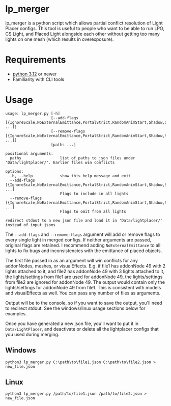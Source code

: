 # lp_merger

lp_merger is a python script which allows partial conflict resolution of Light Placer configs.
This tool is useful to people who want to be able to run LPO, CS Light, and Placed Light alongside
each other without getting too many lights on one mesh (which results in overexposure).

# Requirements

- [python 3.12](https://www.python.org/downloads/) or newer
- Familiarity with CLI tools


# Usage

```
usage: lp_merger.py [-h]
                    [--add-flags [{IgnoreScale,NoExternalEmittance,PortalStrict,RandomAnimStart,Shadow,Simple,SyncAddonNodes,UpdateOnCellTransition,UpdateOnWaiting} ...]]
                    [--remove-flags [{IgnoreScale,NoExternalEmittance,PortalStrict,RandomAnimStart,Shadow,Simple,SyncAddonNodes,UpdateOnCellTransition,UpdateOnWaiting} ...]]
                    [paths ...]

positional arguments:
  paths                 list of paths to json files under 'Data/lightplacer/'. Earlier files win conflicts

options:
  -h, --help            show this help message and exit
  --add-flags [{IgnoreScale,NoExternalEmittance,PortalStrict,RandomAnimStart,Shadow,Simple,SyncAddonNodes,UpdateOnCellTransition,UpdateOnWaiting} ...]
                        Flags to include in all lights
  --remove-flags [{IgnoreScale,NoExternalEmittance,PortalStrict,RandomAnimStart,Shadow,Simple,SyncAddonNodes,UpdateOnCellTransition,UpdateOnWaiting} ...]
                        Flags to omit from all lights

redirect stdout to a new json file and load it in 'Data/lightplacer/' instead of input jsons
```

The `--add-flags` and `--remove-flags` argument will add or remove flags to every single
light in merged configs. If neither arguments are passed, original flags are retained.
I recommend adding `NoExternalEmittance` to all lights to fix bugs and inconsistencies with
the emittance of placed objects.

The first file passed in as an argument will win conflicts for any addonNodes, meshes, or
visualEffects. E.g. if file1 has addonNode 49 with 2 lights attached to it, and file2 has
addonNode 49 with 3 lights attached to it, the lights/settings from file1 are used for
addonNode 49, the lights/settings from file2 are ignored for addonNode 49. The output would
contain only the lights/settings for addonNode 49 from file1. This is consistent with
models and visualEffects as well. You can pass any number of files as arguments.

Output will be to the console, so if you want to save the output, you'll need to redirect
stdout. See the windows/linux usage sections below for examples.

Once you have generated a new json file, you'll want to put it in `Data/LightPlacer`,
and deactivate or delete all the lightplacer configs that you used during merging.

## Windows
```
python3 lp_merger.py C:\path\to\file1.json C:\path\to\file2.json > new_file.json
```

## Linux
```
python3 lp_merger.py /path/to/file1.json /path/to/file2.json > new_file.json
```
